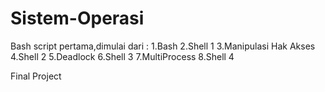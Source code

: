 # Sistem-Operasi

Bash script pertama,dimulai dari :
1.Bash
2.Shell 1
3.Manipulasi Hak Akses
4.Shell 2
5.Deadlock
6.Shell 3
7.MultiProcess
8.Shell 4

Final Project

